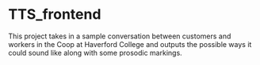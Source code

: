 # TTS_frontend
This project takes in a sample conversation between customers and workers in the Coop at Haverford College and outputs the possible ways it could sound like along with some prosodic markings. 

